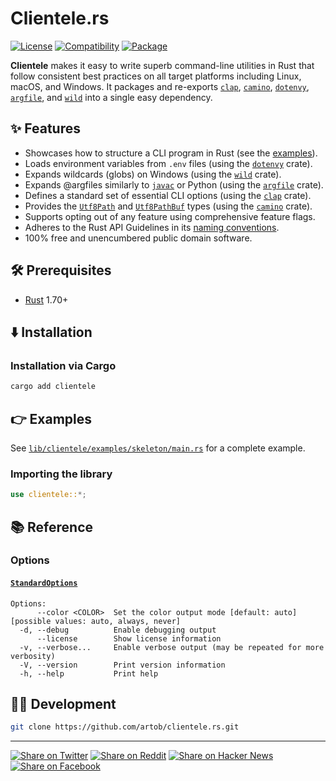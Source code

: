 # Clientele.rs

[![License](https://img.shields.io/badge/license-Public%20Domain-blue.svg)](https://unlicense.org)
[![Compatibility](https://img.shields.io/badge/rust-1.70%2B-blue)](https://rust-lang.org)
[![Package](https://img.shields.io/crates/v/clientele)](https://crates.io/crates/clientele)

**Clientele** makes it easy to write superb command-line utilities in Rust that
follow consistent best practices on all target platforms including Linux, macOS,
and Windows. It packages and re-exports [`clap`], [`camino`], [`dotenvy`],
[`argfile`], and [`wild`] into a single easy dependency.

## ✨ Features

- Showcases how to structure a CLI program in Rust (see the [examples](#-examples)).
- Loads environment variables from `.env` files (using the [`dotenvy`] crate).
- Expands wildcards (globs) on Windows (using the [`wild`] crate).
- Expands @argfiles similarly to [`javac`] or Python (using the [`argfile`] crate).
- Defines a standard set of essential CLI options (using the [`clap`] crate).
- Provides the [`Utf8Path`] and [`Utf8PathBuf`] types (using the [`camino`] crate).
- Supports opting out of any feature using comprehensive feature flags.
- Adheres to the Rust API Guidelines in its [naming conventions].
- 100% free and unencumbered public domain software.

## 🛠️ Prerequisites

- [Rust](https://rust-lang.org) 1.70+

## ⬇️ Installation

### Installation via Cargo

```bash
cargo add clientele
```

## 👉 Examples

See [`lib/clientele/examples/skeleton/main.rs`] for a complete example.

### Importing the library

```rust
use clientele::*;
```

## 📚 Reference

### Options

#### [`StandardOptions`]

```text
Options:
      --color <COLOR>  Set the color output mode [default: auto] [possible values: auto, always, never]
  -d, --debug          Enable debugging output
      --license        Show license information
  -v, --verbose...     Enable verbose output (may be repeated for more verbosity)
  -V, --version        Print version information
  -h, --help           Print help
```

## 👨‍💻 Development

```bash
git clone https://github.com/artob/clientele.rs.git
```

- - -

[![Share on Twitter](https://img.shields.io/badge/share%20on-twitter-03A9F4?logo=twitter)](https://twitter.com/share?url=https://github.com/artob/clientele.rs&text=Clientele.rs)
[![Share on Reddit](https://img.shields.io/badge/share%20on-reddit-red?logo=reddit)](https://reddit.com/submit?url=https://github.com/artob/clientele.rs&title=Clientele.rs)
[![Share on Hacker News](https://img.shields.io/badge/share%20on-hacker%20news-orange?logo=ycombinator)](https://news.ycombinator.com/submitlink?u=https://github.com/artob/clientele.rs&t=Clientele.rs)
[![Share on Facebook](https://img.shields.io/badge/share%20on-facebook-1976D2?logo=facebook)](https://www.facebook.com/sharer/sharer.php?u=https://github.com/artob/clientele.rs)

[naming conventions]: https://rust-lang.github.io/api-guidelines/naming.html

[`StandardOptions`]: https://docs.rs/clientele/latest/clientele/struct.StandardOptions.html
[`Utf8Path`]: https://docs.rs/camino/latest/camino/struct.Utf8Path.html
[`Utf8PathBuf`]: https://docs.rs/camino/latest/camino/struct.Utf8PathBuf.html
[`javac`]: https://docs.oracle.com/javase/7/docs/technotes/tools/windows/javac.html#commandlineargfile
[`lib/clientele/examples/skeleton/main.rs`]: lib/clientele/examples/skeleton/main.rs

[`argfile`]: https://crates.io/crates/argfile
[`camino`]: https://crates.io/crates/camino
[`clap`]: https://crates.io/crates/clap
[`dotenvy`]: https://crates.io/crates/dotenvy
[`wild`]: https://crates.io/crates/wild
